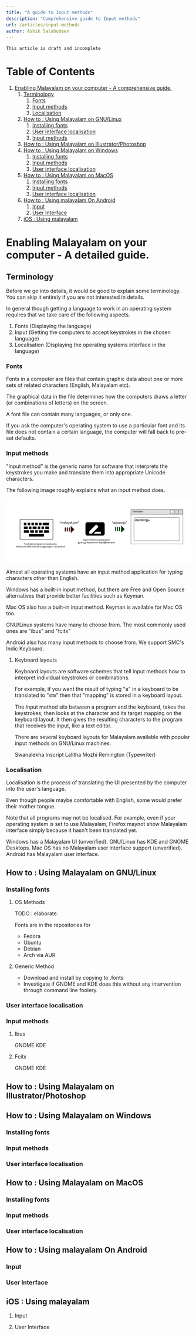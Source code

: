 ```yaml
---
title: "A guide to Input methods"
description: "Comprehensive guide to Input methods"
url: /articles/input-methods
author: Ashik Salahudeen
---
```


```
This article is draft and incomplete
```

# Table of Contents

1.  [Enabling Malayalam on your computer - A comprehensive guide.](#orgbcf2810)
    1.  [Terminology](#orgea2f79f)
        1.  [Fonts](#orga871f94)
        2.  [Input methods](#orgb9b6cac)
        3.  [Localisation](#orgc29d820)
    2.  [How to : Using Malayalam on GNU/Linux](#org83aa0e3)
        1.  [Installing fonts](#orgc58f42c)
        2.  [User interface localisation](#orgc04dc80)
        3.  [Input methods](#org92d977b)
    3.  [How to : Using Malayalam on Illustrator/Photoshop](#orgec36ee8)
    4.  [How to : Using Malayalam on Windows](#org9059ba3)
        1.  [Installing fonts](#orgec21fb2)
        2.  [Input methods](#org1f56f69)
        3.  [User interface localisation](#org3473e2c)
    5.  [How to : Using Malayalam on MacOS](#orgdf42866)
        1.  [Installing fonts](#orgf22a0e2)
        2.  [Input methods](#org5a423c4)
        3.  [User interface localisation](#org5f8000a)
    6.  [How to : Using malayalam On Android](#orga0e21d6)
        1.  [Input](#org49e209f)
        2.  [User Interface](#orgad5cf31)
    7.  [iOS : Using malayalam](#org42d1910)


<a id="orgbcf2810"></a>

# Enabling Malayalam on your computer - A detailed guide.


<a id="orgea2f79f"></a>

## Terminology

Before we go into details, it would be good to explain some terminology. You can skip it entirely if you are not interested in details.

In general though getting a language to work in an operating system requires that we take care of the following aspects.

1.  Fonts (Displaying the language)
2.  Input (Getting the computers to accept keystrokes in the chosen language)
3.  Localisation (Displaying the operating systems interface in the language)


<a id="orga871f94"></a>

### Fonts

Fonts in a computer are files that contain graphic data about one or more sets of related characters (English, Malayalam etc).

The graphical data in the file determines how the computers draws a letter (or combinations of letters) on the screen.

A font file can contain many languages, or only one.

If you ask the computer's operating system to use a particular font and its file does not contain a certain language, the computer will fall back to pre-set defaults.


<a id="orgb9b6cac"></a>

### Input methods

"Input method" is the generic name for software that interprets the keystrokes you make and translate them into appropriate Unicode characters.

The following image roughly explains what an input method does.

![img](./images/Input_Methods.png)

Almost all operating systems have an input method application for typing characters other than English.

Windows has a built-in input method, but there are Free and Open Source alternatives that provide better facilities such as Keyman.

Mac OS also has a built-in input method. Keyman is available for Mac OS too.

GNU/Linux systems have many to choose from. The most commonly used ones are "ibus" and "fcitx"

Android also has many input methods to choose from. We support SMC's Indic Keyboard.

1.  Keyboard layouts

    Keyboard layouts are software schemes that tell input methods how to interpret individual keystrokes or combinations.

    For example, if you want the result of typing "a" in a keyboard to be translated to "അ" then that "mapping" is stored in a keyboard layout.

    The Input method sits between a program and the keyboard, takes the keystrokes, then looks at the character and its target mapping on the keyboard layout.
    It then gives the resulting characters to the program that receives the input, like a text editor.

    There are several keyboard layouts for Malayalam available with popular input methods on GNU/Linux machines.

    Swanalekha
    Inscript
    Lalitha
    Mozhi
    Remington (Typewriter)


<a id="orgc29d820"></a>

### Localisation

Localisation is the process of translating the UI presented by the computer into the user's language.

Even though people maybe comfortable with English, some would prefer their mother tongue.

Note that all programs may not be localised. For example, even if your operating system is set to use Malayalam, Firefox maynot show Malayalam interface simply because it hasn't been translated yet.

Windows has a Malayalam UI (unverified).
GNU/Linux has KDE and GNOME Desktops.
Mac OS has no Malayalam user interface support (unverified).
Android has Malayalam user interface.


<a id="org83aa0e3"></a>

## How to : Using Malayalam on GNU/Linux


<a id="orgc58f42c"></a>

### Installing fonts

1.  OS Methods

    TODO : elaborate.

    Fonts are in the repositories for

    -   Fedora
    -   Ubuntu
    -   Debian
    -   Arch via AUR

2.  Generic Method

    -   Download and install by copying to .fonts
    -   Investigate if GNOME and KDE does this without any intervention through command line foolery.


<a id="orgc04dc80"></a>

### User interface localisation


<a id="org92d977b"></a>

### Input methods

1.  Ibus

    GNOME
    KDE

2.  Fcitx

    GNOME
    KDE


<a id="orgec36ee8"></a>

## How to : Using Malayalam on Illustrator/Photoshop


<a id="org9059ba3"></a>

## How to : Using Malayalam on Windows


<a id="orgec21fb2"></a>

### Installing fonts


<a id="org1f56f69"></a>

### Input methods


<a id="org3473e2c"></a>

### User interface localisation


<a id="orgdf42866"></a>

## How to : Using Malayalam on MacOS


<a id="orgf22a0e2"></a>

### Installing fonts


<a id="org5a423c4"></a>

### Input methods


<a id="org5f8000a"></a>

### User interface localisation


<a id="orga0e21d6"></a>

## How to : Using malayalam On Android


<a id="org49e209f"></a>

### Input


<a id="orgad5cf31"></a>

### User Interface


<a id="org42d1910"></a>

## iOS : Using malayalam

1.  Input

2.  User Interface

